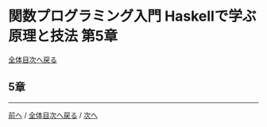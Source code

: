 # 関数プログラミング入門 Haskellで学ぶ原理と技法 第5章
[全体目次へ戻る](../index.md)

## 5章

***

[前へ](c4.md) /
[全体目次へ戻る](../index.md) /
[次へ](c6.md)
